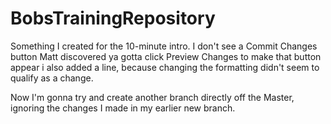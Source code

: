 # BobsTrainingRepository
Something I created for the 10-minute intro.
I don't see a Commit Changes button
Matt discovered ya gotta click Preview Changes to make that button appear
i also added a line, because changing the formatting didn't seem to qualify as a change.

Now I'm gonna try and create another branch directly off the Master, ignoring the changes I made in my earlier new branch.
